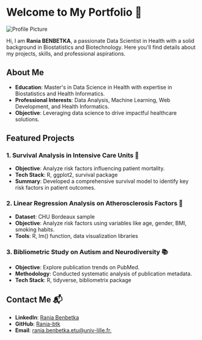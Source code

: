 
# Welcome to My Portfolio 🎉

![Profile Picture](assets/img/headshot_circle.png)

Hi, I am **Rania BENBETKA**, a passionate Data Scientist in Health with a solid background in Biostatistics and Biotechnology. Here you'll find details about my projects, skills, and professional aspirations.

## About Me
- **Education**: Master's in Data Science in Health with expertise in Biostatistics and Health Informatics.
- **Professional Interests**: Data Analysis, Machine Learning, Web Development, and Health Informatics.
- **Objective**: Leveraging data science to drive impactful healthcare solutions.

## Featured Projects

### 1. Survival Analysis in Intensive Care Units 🏥
- **Objective**: Analyze risk factors influencing patient mortality.
- **Tech Stack**: R, ggplot2, survival package
- **Summary**: Developed a comprehensive survival model to identify key risk factors in patient outcomes.

### 2. Linear Regression Analysis on Atherosclerosis Factors 🧪
- **Dataset**: CHU Bordeaux sample
- **Objective**: Analyze risk factors using variables like age, gender, BMI, smoking habits.
- **Tools**: R, lm() function, data visualization libraries

### 3. Bibliometric Study on Autism and Neurodiversity 📚
- **Objective**: Explore publication trends on PubMed.
- **Methodology**: Conducted systematic analysis of publication metadata.
- **Tech Stack**: R, tidyverse, bibliometrix package

## Contact Me 📬
- **LinkedIn**: [Rania Benbetka](https://linkedin.com/in/rania-benbetka)
- **GitHub**: [Rania-btk](https://github.com/your-username)
- **Email**: [rania.benbetka.etu@univ-lille.fr.](mailto:your-email@example.com)


